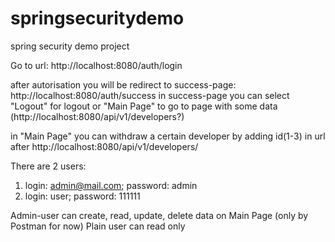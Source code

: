 # springsecuritydemo
spring security demo project

Go to url:
http://localhost:8080/auth/login

after autorisation you will be redirect to success-page: http://localhost:8080/auth/success
in success-page you can select "Logout" for logout or "Main Page" to go to page with some data (http://localhost:8080/api/v1/developers?) 

in "Main Page" you can withdraw a certain developer by adding id(1-3) in url after http://localhost:8080/api/v1/developers/

There are 2 users: 
1) login: admin@mail.com; password: admin
2) login: user; password: 111111

Admin-user can create, read, update, delete data on Main Page (only by Postman for now)
Plain user can read only

